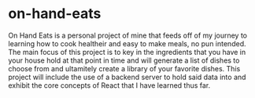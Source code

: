 # on-hand-eats

On Hand Eats is a personal project of mine that feeds off of my journey to learning how to cook healtheir and easy to make meals, no pun intended.
The main focus of this project is to key in the ingredients that you have in your house hold at that point in time and will generate a list of 
dishes to choose from and ultamitely create a library of your favorite dishes. This project will include the use of a backend server to hold 
said data into and exhibit the core concepts of React that I have learned thus far.
